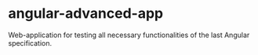 # angular-advanced-app
Web-application for testing all necessary functionalities of the last Angular specification.
